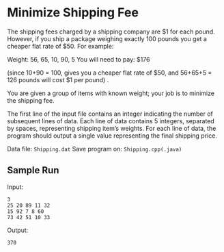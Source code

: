 # Minimize Shipping Fee
The shipping fees charged by a shipping company are $1 for each pound. However, if you ship a package weighing exactly 100 pounds you get a cheaper flat rate of $50. For example:

  Weight: 56, 65, 10, 90, 5
  You will need to pay: $176

(since 10+90 = 100, gives you a cheaper flat rate of $50, and 56+65+5 = 126 pounds will cost $1 per pound) .

You are given a group of items with known weight; your job is to minimize the shipping fee.

The first line of the input file contains an integer indicating the number of subsequent lines of data. Each line of data contains 5 integers, separated by spaces, representing shipping item’s weights. For each line of data, the program should output a single value representing the final shipping price.

Data file: `Shipping.dat`     Save program on: `Shipping.cpp(.java)`

## Sample Run
Input:
```
3
25 20 89 11 32
15 92 7 8 60
73 42 51 10 33
```
Output:
```
370
```
